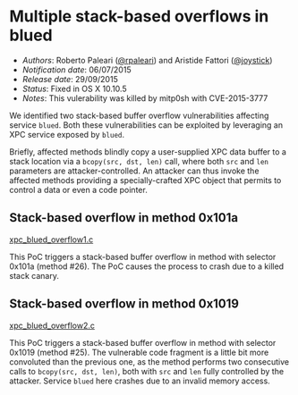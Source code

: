 # Multiple stack-based overflows in blued

* _Authors_: Roberto Paleari ([@rpaleari](https://twitter.com/rpaleari)) and Aristide Fattori ([@joystick](https://twitter.com/joystick))
* _Notification date_: 06/07/2015
* _Release date_: 29/09/2015
* _Status_: Fixed in OS X 10.10.5
* _Notes_: This vulerability was killed by mitp0sh with CVE-2015-3777

We identified two stack-based buffer overflow vulnerabilities affecting service `blued`. Both these vulnerabilities can be exploited by leveraging an XPC service exposed by `blued`.

Briefly, affected methods blindly copy a user-supplied XPC data buffer to a stack location via a `bcopy(src, dst, len)` call, where both `src` and `len` parameters are attacker-controlled. An attacker can thus invoke the affected methods providing a specially-crafted XPC object that permits to control a data or even a code pointer.

## Stack-based overflow in method 0x101a ##
[xpc_blued_overflow1.c](xpc_blued_overflow1.c)

This PoC triggers a stack-based buffer overflow in method with selector 0x101a (method #26). The PoC causes the process to crash due to a killed stack canary.

## Stack-based overflow in method 0x1019 ##
[xpc_blued_overflow2.c](xpc_blued_overflow2.c)

This PoC triggers a stack-based buffer overflow in method with selector 0x1019 (method #25). The vulnerable code fragment is a little bit more convoluted than the previous one, as the method performs two consecutive calls to `bcopy(src, dst, len)`, both with `src` and `len` fully controlled by the attacker. Service `blued` here crashes due to an invalid memory access.

